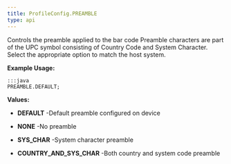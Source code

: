 ```yaml
---
title: ProfileConfig.PREAMBLE
type: api
---
```



Controls the preamble applied to the bar code
 Preamble characters are part of the UPC symbol consisting of Country Code and System Character.
 Select the appropriate option to match the host system.
 
 

**Example Usage:**
	
	:::java	
	PREAMBLE.DEFAULT;


**Values:**

* **DEFAULT** -Default preamble configured on device

* **NONE** -No preamble

* **SYS_CHAR** -System character preamble

* **COUNTRY_AND_SYS_CHAR** -Both country and system code preamble

